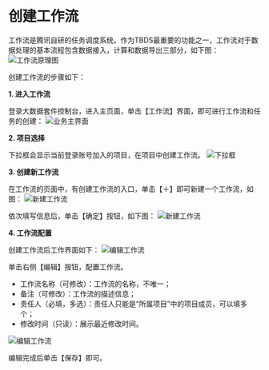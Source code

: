 
# 创建工作流
工作流是腾讯自研的任务调度系统。作为TBDS最重要的功能之一，工作流对于数据处理的基本流程包含数据接入，计算和数据导出三部分，如下图：
![工作流原理图](https://i.imgur.com/dYZ9YTq.png)

创建工作流的步骤如下：

**1. 进入工作流**

登录大数据套件控制台，进入主页面，单击【工作流】界面，即可进行工作流和任务的创建：
![业务主界面](https://i.imgur.com/u7nndSQ.png)

**2. 项目选择**

下拉框会显示当前登录账号加入的项目，在项目中创建工作流。
![下拉框](https://i.imgur.com/tdnFsvP.png)

**3. 创建新工作流**

在工作流的页面中，有创建工作流的入口，单击【＋】即可新建一个工作流，如图：
![新建工作流](https://i.imgur.com/njHK8Ka.png)

依次填写信息后，单击【确定】按钮，如下图：
![新建工作流](https://i.imgur.com/aQBh88m.png)

**4. 工作流配置**

创建工作流后工作界面如下：
![编辑工作流](https://i.imgur.com/j14f8JV.png)

单击右侧【编辑】按钮，配置工作流。<br>

- 工作流名称（可修改）：工作流的名称，不唯一；<br>
- 备注（可修改）：工作流的描述信息；<br>
- 责任人（必填，多选）：责任人只能是“所属项目”中的项目成员，可以填多个；<br>
- 修改时间（只读）：展示最近修改时间。

![编辑工作流](https://i.imgur.com/AFF0uE7.png)

编辑完成后单击【保存】即可。

 
 

